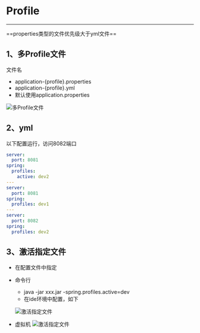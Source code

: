 # Profile

---

==properties类型的文件优先级大于yml文件==

## 1、多Profile文件

文件名

+ application-{profile}.properties
+ application-{profile}.yml
+ 默认使用application.properties

![多Profile文件](/pic/2019-08-31_210926.png "多Profile文件")

## 2、yml

以下配置运行，访问8082端口

```yml
server:
  port: 8081
spring:
  profiles:
    active: dev2
---
server:
  port: 8081
spring:
  profiles: dev1
---
server:
  port: 8082
spring:
  profiles: dev2
```

## 3、激活指定文件

+ 在配置文件中指定
+ 命令行
  + java -jar xxx.jar -spring.profiles.active=dev
  + 在ide环境中配置，如下

  ![激活指定文件](/pic/2019-08-31_212558.png "激活指定文件")
+ 虚拟机
  ![激活指定文件](/pic/2019-08-31_212924.png "激活指定文件")
